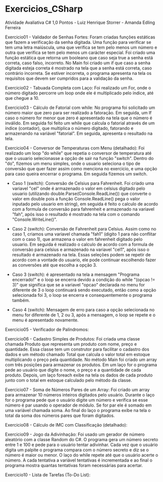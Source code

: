 # Exercicios_CSharp
Atividade Avaliativa C# 1,0 Pontos - Luiz Henrique Storrer - Amanda Edling Ferreira

Exercicio01 - Validador de Senhas Fortes: 
Foram criadas funções estáticas que fazem a verificação da senha digitada. Uma função para verificar se tem uma letra maiúscula, uma que verifica se tem pelo menos um número e outra que verifica se tem pelo menos um carácter especial. 
Foi criado uma função estática que retorna um booleano que caso seja true a senha está correta, caso falso, incorreto. 
No Main foi criado um if que caso a senha digitada esteja correta é mostrado na tela que a senha está correta, caso contrário incorreta. Se estiver incorreta, o programa apresenta na tela os requisitos que devem ser cumpridos para a validação da senha.

Exercicio02 - Tabuada Completa com Laço:
Foi realizado um For, onde o número digitado percorre um loop onde ele é multiplicado pelo índice, até que chegue a 10.

Exercicio03 - Cálculo de Fatorial com while:
No programa foi solicitado um número maior que zero para ser realizado a fatoração. Em seguida, um If caso o número for menor que zero é apresentado na tela que o número é inválido. Em seguida foi feito um while que calcula o fatorial através de um índice (contador), que multiplica o número digitado, fatorando e armazenando na variável "fatorial". Em seguida, apresenta o resultado na tela.

Exercicio04 - Conversor de Temperaturas com Menu (detalhado):
Foi realizado um loop "do while" que repetia o conversor de temperatura até que o usuario selecionasse a opção de sair na função "switch". Dentro do "do", fizemos um menu simples, onde o usuario seleciona o tipo de conversão que quer fazer assim como menciona no exercicio, e uma opção para caso queira encerrar o programa. Em seguida fizemos um switch. 
- Caso 1 (switch): Conversão de Celsius para Fahrenheit. Foi criado uma variavel "cel" onde é armazenado o valor em celsius digitado pelo usuario (utilizando double.Parse(Console.ReadLine()) que converte o valor em double pois a função Console.ReadLine() pega o valor inputado pelo usuario em string), em seguida é feito o calculo de acordo com a formula de conversão para fahrenheit e armazenado na variavel "fah", após isso o resultado é mostrado na tela com o comando "Console.WriteLine()". 

- Caso 2 (switch): Conversão de Fahrenheit para Celsius. Assim como no caso 1, criamos uma variavel chamada "fah1" (digito 1 para não conflitar com o caso 1), que armazena o valor em fahrenheit digitado pelo usuario. Em seguida é realizado o calculo de acordo com a formula de conversão para celsius e armazenado na variavel "cel1", após isso o resultado é armazenado na tela. Essas seleções podem se repetir de acordo com a vontade do usuario, ele pode continuar escolhendo fazer as conversões até que escolha a opção 3. 

- Caso 3 (switch): é apresentado na tela a mensagem "Programa encerrado!" e o loop se encerra devido a condição do while "(opcao != 3)" que significa que se a variavel "opcao" declarada no menu for diferente de 3 o loop continuará sendo executado, então como a opção selecionada foi 3, o loop se encerra e consequentemente o programa também. 

- Caso 4 (switch): Mensagem de erro para caso a opção selecionada no menu for diferente de 1, 2 ou 3, após a mensagem, o loop se repete e o menu é apresentado novamente.

Exercicio05 - Verificador de Palíndromos:

Exercicio06 - Cadastro Simples de Produtos: Foi criada uma classe chamada Produto que representa um produto com nome, preço e quantidade. Essa classe tem um construtor para facilitar o cadastro dos dados e um método chamado Total que calcula o valor total em estoque multiplicando o preço pela quantidade. No método Main foi criado um array com três posições para armazenar os produtos. Em um laço for o programa pede ao usuário que digite o nome, o preço e a quantidade de cada produto. Depois, um laço foreach exibe na tela os dados de cada produto junto com o total em estoque calculado pelo método da classe.

Exercicio07 - Soma de Números Pares de um Array: Foi criado um array para armazenar 10 números inteiros digitados pelo usuário. Durante o laço for o programa pede que o usuário digite um número e verifica se esse número é par usando o operador de módulo. Se for par ele é somado em uma variável chamada soma. Ao final do laço o programa exibe na tela o total da soma dos números pares que foram digitados.

Exercicio08 - Cálculo de IMC com Classificação (detalhado):

Exercicio09 - Jogo da Adivinhação: Foi usado um gerador de número aleatório com a classe Random do C#. O programa gera um número secreto entre 1 e 100 e pede para o usuário tentar adivinhar. Cada vez que o usuário digita um palpite o programa compara com o número secreto e diz se o número é maior ou menor. O laço do while repete até que o usuário acerte o número. A cada tentativa a variável tentativas é incrementada e ao final o programa mostra quantas tentativas foram necessárias para acertar.

Exercicio10 - Lista de Tarefas (To-Do List):
